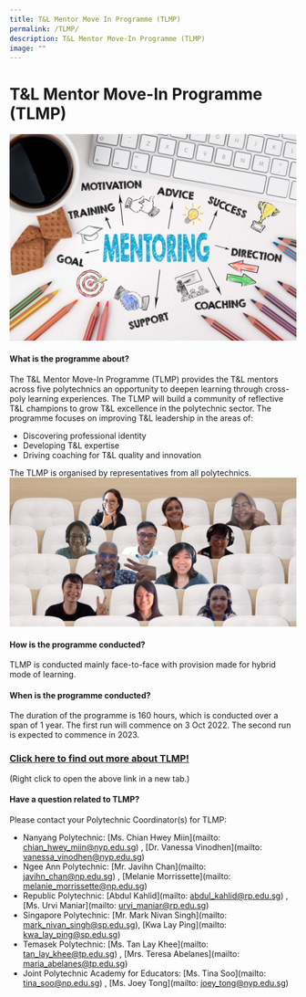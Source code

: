 ```yaml
---
title: T&L Mentor Move In Programme (TLMP)
permalink: /TLMP/
description: T&L Mentor Move-In Programme (TLMP)
image: ""
---
```

# T&L Mentor Move-In Programme (TLMP)

![](/images/70290420_MLsuccess.jpg)

#### What is the programme about?

The T&L Mentor Move-In Programme (TLMP) provides the T&L mentors across five polytechnics an opportunity to deepen learning through cross-poly learning experiences. The TLMP will build a community of reflective T&L champions to grow T&L excellence in the polytechnic sector. The programme focuses on improving T&L leadership in the areas of:
* Discovering professional identity
* Developing T&L expertise
* Driving coaching for T&L quality and innovation

The TLMP is organised by representatives from all polytechnics.
![](/images/tlmp2.jpg)


#### How is the programme conducted?

TLMP is conducted mainly face-to-face with provision made for hybrid mode of learning.

#### When is the programme conducted?

The duration of the programme is 160 hours, which is conducted over a span of 1 year. The first run will commence on 3 Oct 2022. The second run is expected to commence in 2023.

### [Click here to find out more about TLMP!](/files/TLMP_Prog%20information_for%20JPAcE%20website%20_updated%206%20Sept%202022.pdf)
(Right click to open the above link in a new tab.)


#### Have a question related to TLMP?

Please contact your Polytechnic Coordinator(s) for TLMP:

* Nanyang Polytechnic: [Ms. Chian Hwey Miin](mailto: chian_hwey_miin@nyp.edu.sg) , [Dr. Vanessa Vinodhen](mailto: vanessa_vinodhen@nyp.edu.sg)
* Ngee Ann Polytechnic: [Mr. Javihn Chan](mailto: javihn_chan@np.edu.sg) , [Melanie Morrissette](mailto: melanie_morrissette@np.edu.sg)
* Republic Polytechnic: [Abdul Kahlid](mailto: abdul_kahlid@rp.edu.sg) , [Ms. Urvi Maniar](mailto: urvi_maniar@rp.edu.sg)
* Singapore Polytechnic: [Mr. Mark Nivan Singh](mailto: mark_nivan_singh@sp.edu.sg), [Kwa Lay Ping](mailto: kwa_lay_ping@sp.edu.sg)
* Temasek Polytechnic: [Ms. Tan Lay Khee](mailto: tan_lay_khee@tp.edu.sg) , [Mrs. Teresa Abelanes](mailto: maria_abelanes@tp.edu.sg)
* Joint Polytechnic Academy for Educators: [Ms. Tina Soo](mailto: tina_soo@np.edu.sg) , [Ms. Joey Tong](mailto: joey_tong@nyp.edu.sg)